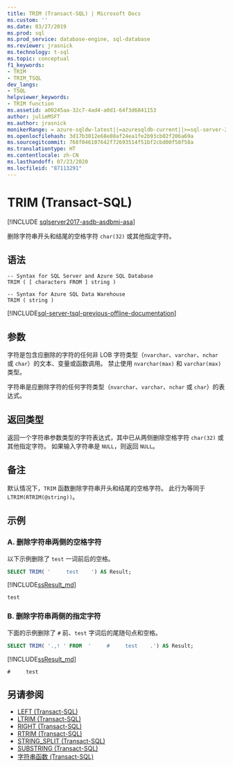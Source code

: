```yaml
---
title: TRIM (Transact-SQL) | Microsoft Docs
ms.custom: ''
ms.date: 03/27/2019
ms.prod: sql
ms.prod_service: database-engine, sql-database
ms.reviewer: jrasnick
ms.technology: t-sql
ms.topic: conceptual
f1_keywords:
- TRIM
- TRIM_TSQL
dev_langs:
- TSQL
helpviewer_keywords:
- TRIM function
ms.assetid: a00245aa-32c7-4ad4-a0d1-64f3d6841153
author: julieMSFT
ms.author: jrasnick
monikerRange: = azure-sqldw-latest||=azuresqldb-current||>=sql-server-2017||=sqlallproducts-allversions||>=sql-server-linux-2017||=azuresqldb-mi-current
ms.openlocfilehash: 3d17b3012e68e08af24ea1fe2b93cb02f206a69a
ms.sourcegitcommit: 768f046107642f72693514f51bf2cbd00f58f58a
ms.translationtype: HT
ms.contentlocale: zh-CN
ms.lasthandoff: 07/23/2020
ms.locfileid: "87113291"
---
```

# <a name="trim-transact-sql"></a>TRIM (Transact-SQL)

[!INCLUDE [sqlserver2017-asdb-asdbmi-asa](../../includes/applies-to-version/sqlserver2017-asdb-asdbmi-asa.md)]

删除字符串开头和结尾的空格字符 `char(32)` 或其他指定字符。  

## <a name="syntax"></a>语法

```
-- Syntax for SQL Server and Azure SQL Database
TRIM ( [ characters FROM ] string )
```

```
-- Syntax for Azure SQL Data Warehouse
TRIM ( string )
```

[!INCLUDE[sql-server-tsql-previous-offline-documentation](../../includes/sql-server-tsql-previous-offline-documentation.md)]

## <a name="arguments"></a>参数

字符是包含应删除的字符的任何非 LOB 字符类型（`nvarchar`、`varchar`、`nchar` 或 `char`）的文本、变量或函数调用。 禁止使用 `nvarchar(max)` 和 `varchar(max)` 类型。

字符串是应删除字符的任何字符类型（`nvarchar`、`varchar`、`nchar` 或 `char`）的表达式。

## <a name="return-types"></a>返回类型

返回一个字符串参数类型的字符表达式，其中已从两侧删除空格字符 `char(32)` 或其他指定字符。 如果输入字符串是 `NULL`，则返回 `NULL`。

## <a name="remarks"></a>备注

默认情况下，`TRIM` 函数删除字符串开头和结尾的空格字符。 此行为等同于 `LTRIM(RTRIM(@string))`。

## <a name="examples"></a>示例

### <a name="a--removes-the-space-character-from-both-sides-of-string"></a>A.  删除字符串两侧的空格字符

以下示例删除了 `test` 一词前后的空格。

```sql
SELECT TRIM( '     test    ') AS Result;
```

[!INCLUDE[ssResult_md](../../includes/ssresult-md.md)]

```
test
```

### <a name="b--removes-specified-characters-from-both-sides-of-string"></a>B.  删除字符串两侧的指定字符

下面的示例删除了 `#` 前、`test` 字词后的尾随句点和空格。

```sql
SELECT TRIM( '.,! ' FROM  '     #     test    .') AS Result;
```

[!INCLUDE[ssResult_md](../../includes/ssresult-md.md)]
```
#     test
```

## <a name="see-also"></a>另请参阅

- [LEFT (Transact-SQL)](../../t-sql/functions/left-transact-sql.md)  
- [LTRIM (Transact-SQL)](../../t-sql/functions/ltrim-transact-sql.md)  
- [RIGHT (Transact-SQL)](../../t-sql/functions/right-transact-sql.md)  
- [RTRIM (Transact-SQL)](../../t-sql/functions/rtrim-transact-sql.md)  
- [STRING_SPLIT (Transact-SQL)](../../t-sql/functions/string-split-transact-sql.md)  
- [SUBSTRING (Transact-SQL)](../../t-sql/functions/substring-transact-sql.md)  
- [字符串函数 (Transact-SQL)](../../t-sql/functions/string-functions-transact-sql.md)
